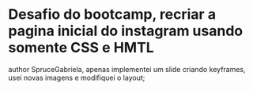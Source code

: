 # Desafio do bootcamp, recriar a pagina inicial do instagram usando somente CSS e HMTL

author SpruceGabriela, apenas implementei um slide criando keyframes, usei novas imagens e modifiquei o layout;



